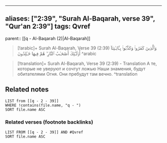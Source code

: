 
---
aliases: ["2:39", "Surah Al-Baqarah, verse 39", "Qur'an 2:39"]
tags: Qvref
---

parent:: [[q - Al-Baqarah (2)|Al-Baqarah]]

> [!arabic]+ Surah Al-Baqarah, Verse 39 (2:39)
> <span class="quran-arabic">وَٱلَّذِينَ كَفَرُوا۟ وَكَذَّبُوا۟ بِـَٔايَـٰتِنَآ أُو۟لَـٰٓئِكَ أَصْحَـٰبُ ٱلنَّارِ ۖ هُمْ فِيهَا خَـٰلِدُونَ</span>
^arabic

> [!translation]+ Surah Al-Baqarah, Verse 39 (2:39) - Translation
> А те, которые не уверуют и сочтут ложью Наши знамения, будут обитателями Огня. Они пребудут там вечно.
^translation



## Related notes
```dataview
LIST from [[q - 2 - 39]]
WHERE !contains(file.name, "q - ")
SORT file.name ASC
```

### Related verses (footnote backlinks)
```dataview
LIST FROM [[q - 2 - 39]] AND #Qvref
SORT file.name ASC
```

